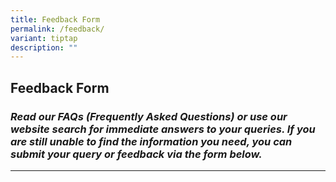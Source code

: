 ```yaml
---
title: Feedback Form
permalink: /feedback/
variant: tiptap
description: ""
---
```

<h2><strong>Feedback Form</strong></h2>
<h3><em>Read our FAQs (Frequently Asked Questions) or use our website search for immediate answers to your queries. If you are still unable to find the information you need, you can submit your query or feedback via the form below.</em></h3>
<hr>
<p></p>